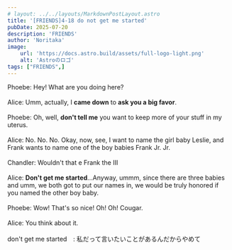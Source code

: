 ```yaml
---
# layout: ../../layouts/MarkdownPostLayout.astro
title: '[FRIENDS]4-18 do not get me started'
pubDate: 2025-07-20
description: 'FRIENDS'
author: 'Noritaka'
image:
    url: 'https://docs.astro.build/assets/full-logo-light.png'
    alt: 'Astroのロゴ'
tags: ["FRIENDS",]
---
```


Phoebe: Hey! What are you doing here?<br><br>
Alice: Umm, actually, I **came down** to **ask you a big favor**.<br><br>
Phoebe: Oh, well, **don't tell me** you want to keep more of your stuff in my uterus.<br><br>
Alice: No. No. No. Okay, now, see, I want to name the girl baby Leslie, and Frank wants to name one of the boy babies Frank Jr. Jr.<br><br>
Chandler: Wouldn't that e Frank the Ⅲ<br><br>
Alice: **Don't get me started**...Anyway, ummm, since there are three babies and umm, we both got to put our names in, we would be truly honored if you named the other boy baby.<br><br>
Phoebe: Wow! That's so nice! Oh! Oh! Cougar.<br><br>
Alice: You think about it.<br><br>
don't get me started　: 私だって言いたいことがあるんだからやめて


